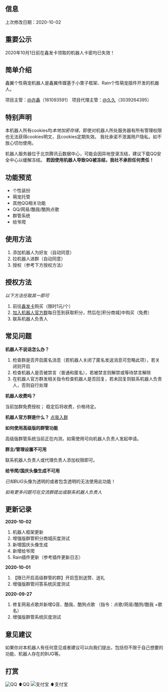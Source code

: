 ## 信息
上次修改日期：2020-10-02

## 重要公示
2020年10月1日前在鑫发卡领取的机器人卡密均已失效！

## 简单介绍
鑫翼个性萌宠机器人是鑫翼传媒基于小栗子框架、Rain个性萌宠插件开发的机器人。

项目主管：[@亦鑫][1]（161093591）
项目代理主管：[@久久][2]（3039264395）
## 特别声明
本机器人所有cookies均*本地加密存储*，即使对机器人所处服务器有所有管理权限也无法获得cookies明文，且cookies定期失效。
我社承诺不泄漏用户隐私，如不放心切勿使用。

机器人服务器位于北京腾讯云数据中心，可能会因异地登录冻结，建议下载QQ安全中心以缓解冻结。
**若因使用机器人导致QQ被冻结，我社不承担任何责任！**

## 功能预览
 - 个性装扮
 - 萌宠托管
 - 其他QQ相关功能
 - QQ/网易/酷我/酷狗点歌
 - 群管系统
 - 给爷爬

## 使用方法

 1. 添加机器人为好友（自动同意）
 2. 拉机器人进群（自动同意）
 3. 授权（参考下方授权方法）

## 授权方法
*以下方法任取其一即可*
 1. 前往[鑫发卡](http://xin-fk.chenxiweb1.cn/?cid=1&tid=1)购买（限时1元/个）
 2. [加入机器人官方群][4]每日签到获取积分，然后在[积分商城]中购买（免费）
 3. 联系机器人负责人



## 常见问题
**机器人不说话怎么办？**

 1. 检查群是否开启匿名消息（若机器人关闭了匿名发送消息可忽略此项），若关闭则开启
 2. 检查机器人是否被禁言（普通和匿名），若被禁言则解禁或等待禁言解除
 3. 在机器人官方群发相关指令检查机器人是否回复，若未回复则联系机器人负责人，否则自行处理

**机器人收费吗？**

当前加群免费授权；
稳定后将收费，价格待定。

**机器人官方群是什么？**
[点我入群][4]

**如何使用高级版的群管功能**

高级版群管系统当前正在内测，如需使用可向机器人负责人发起申请。

**群主/管理设置不可用**

联系机器人负责人或代理负责人添加权限即可。

**给爷爬/国庆头像生成不可用**

*已知BUG*头像为透明的或者包含透明的无法使用此功能！


*如有更多问题可在交流群提出或联系机器人负责人*

## 更新记录
**2020-10-02**
 1. 机器人框架更新
 2. 增强版群管积分商城灰度测试
 3. 新增国庆头像生成
 4. 新增给爷爬
 5. Rain插件更新（参考插件更新日志）

**2020-10-01**
 1. 【限已开启高级群管的群】开启签到送赞、送礼
 2. 增强版群管问答系统灰度测试

**2020-09-27**

 1. 修复网易点歌并新增Q音、酷我、酷狗点歌
（指令：点歌/网易/酷狗/酷我 +歌名）
 2. 增强版群管系统灰度测试


## 意见建议
如果你对本机器人有任何意见或者建议可以向我们提出，包括但不限于自己想要的功能、机器人存在的BUG等。

## 打赏
![QQ](http://p.ananas.chaoxing.com/star3/origin/9a9547f242b42e49a396f0dffa69ecda)
⬆️QQ
![支付宝](https://cdn.jsdelivr.net/gh/XinYi-Media/YiPic/2020/10/01/5f754a2f780db.jpeg)
⬆️支付宝

  [1]: http://we-mz.chenxiweb1.cn/index.php?mod=wall&do=add&qq=161093591
  [2]: http://we-mz.chenxiweb1.cn/index.php?mod=wall&do=add&qq=3039264395
  [3]: http://xin-fk.chenxiweb1.cn/?cid=1&tid=1
  [4]: https://jq.qq.com/?_wv=1027&k=pCxZXIkF
